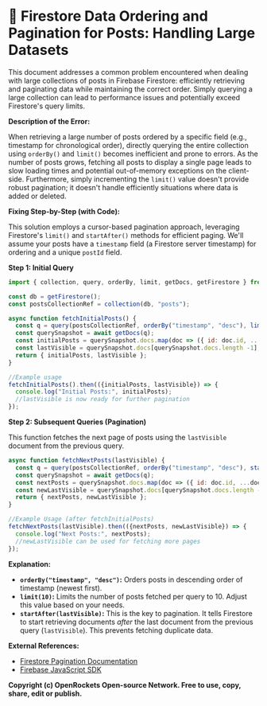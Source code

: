 # 🐞 Firestore Data Ordering and Pagination for Posts: Handling Large Datasets


This document addresses a common problem encountered when dealing with large collections of posts in Firebase Firestore: efficiently retrieving and paginating data while maintaining the correct order.  Simply querying a large collection can lead to performance issues and potentially exceed Firestore's query limits.


**Description of the Error:**

When retrieving a large number of posts ordered by a specific field (e.g., timestamp for chronological order), directly querying the entire collection using `orderBy()` and `limit()` becomes inefficient and prone to errors.  As the number of posts grows, fetching all posts to display a single page leads to slow loading times and potential out-of-memory exceptions on the client-side.  Furthermore, simply incrementing the `limit()` value doesn't provide robust pagination; it doesn't handle efficiently situations where data is added or deleted.

**Fixing Step-by-Step (with Code):**

This solution employs a cursor-based pagination approach, leveraging Firestore's `limit()` and `startAfter()` methods for efficient paging.  We'll assume your posts have a `timestamp` field (a Firestore server timestamp) for ordering and a unique `postId` field.

**Step 1: Initial Query**

```javascript
import { collection, query, orderBy, limit, getDocs, getFirestore } from "firebase/firestore";

const db = getFirestore();
const postsCollectionRef = collection(db, "posts");

async function fetchInitialPosts() {
  const q = query(postsCollectionRef, orderBy("timestamp", "desc"), limit(10)); // Fetch first 10 posts
  const querySnapshot = await getDocs(q);
  const initialPosts = querySnapshot.docs.map(doc => ({ id: doc.id, ...doc.data() }));
  const lastVisible = querySnapshot.docs[querySnapshot.docs.length -1]; //Store the last document for pagination
  return { initialPosts, lastVisible };
}

//Example usage
fetchInitialPosts().then(({initialPosts, lastVisible}) => {
  console.log("Initial Posts:", initialPosts);
  //lastVisible is now ready for further pagination
});
```


**Step 2: Subsequent Queries (Pagination)**

This function fetches the next page of posts using the `lastVisible` document from the previous query.


```javascript
async function fetchNextPosts(lastVisible) {
  const q = query(postsCollectionRef, orderBy("timestamp", "desc"), startAfter(lastVisible), limit(10));
  const querySnapshot = await getDocs(q);
  const nextPosts = querySnapshot.docs.map(doc => ({ id: doc.id, ...doc.data() }));
  const newLastVisible = querySnapshot.docs[querySnapshot.docs.length -1];
  return { nextPosts, newLastVisible };
}

//Example Usage (after fetchInitialPosts)
fetchNextPosts(lastVisible).then(({nextPosts, newLastVisible}) => {
  console.log("Next Posts:", nextPosts);
  //newLastVisible can be used for fetching more pages
});
```


**Explanation:**

* **`orderBy("timestamp", "desc")`:** Orders posts in descending order of timestamp (newest first).
* **`limit(10)`:** Limits the number of posts fetched per query to 10. Adjust this value based on your needs.
* **`startAfter(lastVisible)`:**  This is the key to pagination.  It tells Firestore to start retrieving documents *after* the last document from the previous query (`lastVisible`). This prevents fetching duplicate data.


**External References:**

* [Firestore Pagination Documentation](https://firebase.google.com/docs/firestore/query-data/query-cursors)
* [Firebase JavaScript SDK](https://firebase.google.com/docs/web/setup)


**Copyright (c) OpenRockets Open-source Network. Free to use, copy, share, edit or publish.**

